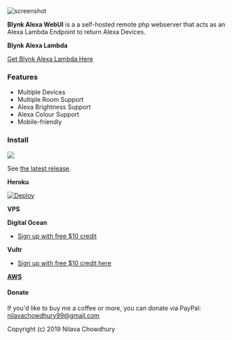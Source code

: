 <img src="https://github.com/nilava/alexa_smart_home_device_discovery/raw/master/res/ss.png" alt="screenshot"/>

**Blynk Alexa WebUI** is a a self-hosted remote php webserver that acts as an Alexa Lambda Endpoint to return Alexa Devices.


**Blynk Alexa Lambda** 

[Get Blynk Alexa Lambda Here](https://github.com/nilava/alexa_smart_home_lambda)

### Features

* Multiple Devices
* Multiple Room Support
* Alexa Brightness Support
* Alexa Colour Support
* Mobile-friendly

### Install

<a href="https://github.com/nilava/alexa_smart_home_device_discovery/releases/latest" alt="Downloads">
        <img src="https://img.shields.io/github/downloads/nilava/alexa_smart_home_device_discovery/total.svg" /></a>

See [the latest release](https://github.com/nilava/alexa_smart_home_device_discovery/releases/latest).


**Heroku**

[![Deploy](https://www.herokucdn.com/deploy/button.svg)](https://heroku.com/deploy)



**VPS**

**Digital Ocean**

* [Sign up with free $10 credit](https://m.do.co/c/a11d68dabea7)
  

**Vultr**

* [Sign up with free $10 credit here](https://www.vultr.com/?ref=7410642)


[**AWS**](https://aws.amazon.com)


#### Donate

If you'd like to buy me a coffee or more, you can donate via PayPal: nilavachowdhury99@gmail.com


Copyright (c) 2019 Nilava Chowdhury
